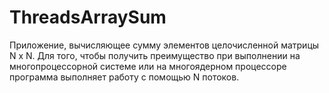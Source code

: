 # ThreadsArraySum
Приложение, вычисляющее сумму элементов целочисленной матрицы N x N.
Для того, чтобы получить преимущество при выполнении на многопроцессорной системе или на многоядерном процессоре программа выполняет работу с помощью N потоков.

